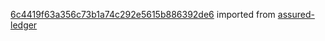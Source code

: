 [6c4419f63a356c73b1a74c292e5615b886392de6](https://github.com/insolar/assured-ledger/commit/6c4419f63a356c73b1a74c292e5615b886392de6) imported from [assured-ledger](https://github.com/insolar/assured-ledger)
